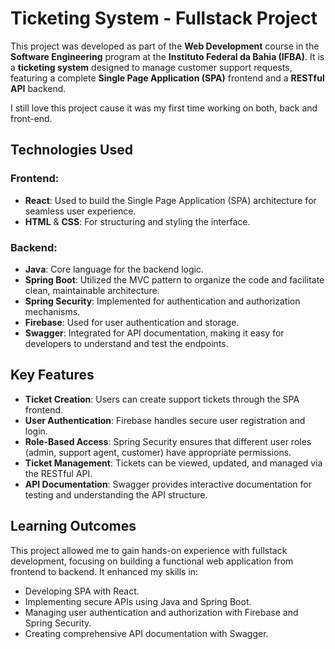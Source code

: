 # Ticketing System - Fullstack Project

This project was developed as part of the **Web Development** course in the **Software Engineering** program at the **Instituto Federal da Bahia (IFBA)**. It is a **ticketing system** designed to manage customer support requests, featuring a complete **Single Page Application (SPA)** frontend and a **RESTful API** backend.

I still love this project cause it was my first time working on both, back and front-end.

## Technologies Used

### Frontend:
- **React**: Used to build the Single Page Application (SPA) architecture for seamless user experience.
- **HTML** & **CSS**: For structuring and styling the interface.

### Backend:
- **Java**: Core language for the backend logic.
- **Spring Boot**: Utilized the MVC pattern to organize the code and facilitate clean, maintainable architecture.
- **Spring Security**: Implemented for authentication and authorization mechanisms.
- **Firebase**: Used for user authentication and storage.
- **Swagger**: Integrated for API documentation, making it easy for developers to understand and test the endpoints.

## Key Features
- **Ticket Creation**: Users can create support tickets through the SPA frontend.
- **User Authentication**: Firebase handles secure user registration and login.
- **Role-Based Access**: Spring Security ensures that different user roles (admin, support agent, customer) have appropriate permissions.
- **Ticket Management**: Tickets can be viewed, updated, and managed via the RESTful API.
- **API Documentation**: Swagger provides interactive documentation for testing and understanding the API structure.

## Learning Outcomes
This project allowed me to gain hands-on experience with fullstack development, focusing on building a functional web application from frontend to backend. It enhanced my skills in:
- Developing SPA with React.
- Implementing secure APIs using Java and Spring Boot.
- Managing user authentication and authorization with Firebase and Spring Security.
- Creating comprehensive API documentation with Swagger.

